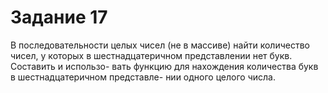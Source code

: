 # Задание 17

В последовательности целых чисел (не в массиве) найти количество чисел, у которых в шестнадцатеричном представлении нет букв. Составить и использо- вать функцию для нахождения количества букв в шестнадцатеричном представле- нии одного целого числа.